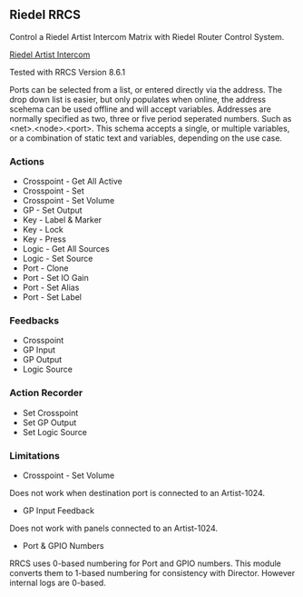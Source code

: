 ## Riedel RRCS

Control a Riedel Artist Intercom Matrix with Riedel Router Control System.

[Riedel Artist Intercom](https://www.riedel.net/en/products-solutions/intercom/artist-matrix-intercom/software)

Tested with RRCS Version 8.6.1

Ports can be selected from a list, or entered directly via the address. The drop down list is easier, but only populates when online, the address scehema can be used offline and will accept variables. Addresses are normally specified as two, three or five period seperated numbers. Such as \<net\>.\<node\>.\<port\>. This schema accepts a single, or multiple variables, or a combination of static text and variables, depending on the use case.

### Actions

- Crosspoint - Get All Active
- Crosspoint - Set
- Crosspoint - Set Volume
- GP - Set Output
- Key - Label & Marker
- Key - Lock
- Key - Press
- Logic - Get All Sources
- Logic - Set Source
- Port - Clone
- Port - Set IO Gain
- Port - Set Alias
- Port - Set Label

### Feedbacks

- Crosspoint
- GP Input
- GP Output
- Logic Source

### Action Recorder

- Set Crosspoint
- Set GP Output
- Set Logic Source

### Limitations

- Crosspoint - Set Volume

Does not work when destination port is connected to an Artist-1024.

- GP Input Feedback

Does not work with panels connected to an Artist-1024.

- Port & GPIO Numbers

RRCS uses 0-based numbering for Port and GPIO numbers. This module converts them to 1-based numbering for consistency with Director. However internal logs are 0-based.
